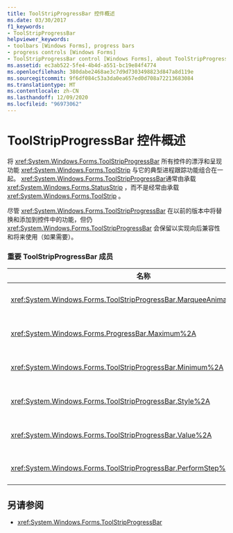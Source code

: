 ```yaml
---
title: ToolStripProgressBar 控件概述
ms.date: 03/30/2017
f1_keywords:
- ToolStripProgressBar
helpviewer_keywords:
- toolbars [Windows Forms], progress bars
- progress controls [Windows Forms]
- ToolStripProgressBar control [Windows Forms], about ToolStripProgressBar control
ms.assetid: ec3ab522-5fe4-4b4d-a551-bc19e84f4774
ms.openlocfilehash: 380dabe2468ae3c7d9d7303498823d847a8d119e
ms.sourcegitcommit: 9f6df084c53a3da0ea657ed0d708a72213683084
ms.translationtype: MT
ms.contentlocale: zh-CN
ms.lasthandoff: 12/09/2020
ms.locfileid: "96973062"
---
```

# <a name="toolstripprogressbar-control-overview"></a>ToolStripProgressBar 控件概述
将 <xref:System.Windows.Forms.ToolStripProgressBar> 所有控件的漂浮和呈现功能 <xref:System.Windows.Forms.ToolStrip> 与它的典型进程跟踪功能组合在一起。 <xref:System.Windows.Forms.ToolStripProgressBar>通常由承载 <xref:System.Windows.Forms.StatusStrip> ，而不是经常由承载 <xref:System.Windows.Forms.ToolStrip> 。  
  
 尽管 <xref:System.Windows.Forms.ToolStripProgressBar> 在以前的版本中将替换和添加到控件中的功能，但仍 <xref:System.Windows.Forms.ToolStripProgressBar> 会保留以实现向后兼容性和将来使用（如果需要）。  
  
### <a name="important-toolstripprogressbar-members"></a>重要 ToolStripProgressBar 成员  
  
|名称|描述|  
|----------|-----------------|  
|<xref:System.Windows.Forms.ToolStripProgressBar.MarqueeAnimationSpeed%2A>|获取或设置一个值，该值表示每次 <xref:System.Windows.Forms.ProgressBarStyle.Marquee> 显示更新之间的延迟（以毫秒为单位）。|  
|<xref:System.Windows.Forms.ProgressBar.Maximum%2A>|获取或设置为此 <xref:System.Windows.Forms.ToolStripProgressBar> 定义的范围上限。|  
|<xref:System.Windows.Forms.ToolStripProgressBar.Minimum%2A>|获取或设置为此 <xref:System.Windows.Forms.ToolStripProgressBar> 定义的范围下限。|  
|<xref:System.Windows.Forms.ToolStripProgressBar.Style%2A>|获取或设置用于 <xref:System.Windows.Forms.ToolStripProgressBar> 显示操作进度的样式。|  
|<xref:System.Windows.Forms.ToolStripProgressBar.Value%2A>|获取或设置 <xref:System.Windows.Forms.ToolStripProgressBar> 的当前值。|  
|<xref:System.Windows.Forms.ToolStripProgressBar.PerformStep%2A>|按照 <xref:System.Windows.Forms.ToolStripProgressBar.Step%2A> 属性的数量增加进度栏的当前位置。|  
  
## <a name="see-also"></a>另请参阅

- <xref:System.Windows.Forms.ToolStripProgressBar>
